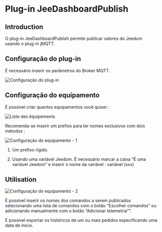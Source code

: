 # Plug-in JeeDashboardPublish

## Introduction

O plug-in JeeDashboardPublish permite publicar valores do Jeedom usando o plug-in jMQTT.

## Configuração do plug-in

É necessário inserir os parâmetros do Broker MQTT.

![Configuração do plug-in](../images/configuration_plugin.png)

## Configuração do equipamento

É possível criar quantos equipamentos você quiser : 

![Liste des équipements](../images/liste_equipement.png)

Recomenda-se inserir um prefixo para ter nomes exclusivos com dois métodos :

![Configuração do equipamento - 1](../images/configuration_equipement_1.png)

1. Um prefixo rígido.

2. Usando uma variável Jeedom. É necessário marcar a caixa “É uma variável Jeedom” e inserir o nome da variável : variável (xxx)

## Utilisation

![Configuração do equipamento - 2](../images/configuration_equipement_2.png)

É possível inserir os nomes dos comandos a serem publicados selecionando uma lista de comandos com o botão “Escolher comandos” ou adicionando manualmente com o botão “Adicionar telemetria”".

É possível exportar os históricos de um ou mais pedidos especificando uma data de início.

